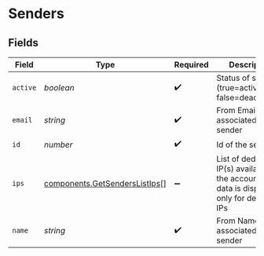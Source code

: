 # Senders


## Fields

| Field                                                                                           | Type                                                                                            | Required                                                                                        | Description                                                                                     | Example                                                                                         |
| ----------------------------------------------------------------------------------------------- | ----------------------------------------------------------------------------------------------- | ----------------------------------------------------------------------------------------------- | ----------------------------------------------------------------------------------------------- | ----------------------------------------------------------------------------------------------- |
| `active`                                                                                        | *boolean*                                                                                       | :heavy_check_mark:                                                                              | Status of sender (true=activated, false=deactivated)                                            | false                                                                                           |
| `email`                                                                                         | *string*                                                                                        | :heavy_check_mark:                                                                              | From Email associated to the sender                                                             | marketing@mycompany.com                                                                         |
| `id`                                                                                            | *number*                                                                                        | :heavy_check_mark:                                                                              | Id of the sender                                                                                | 0                                                                                               |
| `ips`                                                                                           | [components.GetSendersListIps](../../models/shared/getsenderslistips.md)[]                      | :heavy_minus_sign:                                                                              | List of dedicated IP(s) available in the account. This data is displayed only for dedicated IPs |                                                                                                 |
| `name`                                                                                          | *string*                                                                                        | :heavy_check_mark:                                                                              | From Name associated to the sender                                                              | Marketing                                                                                       |